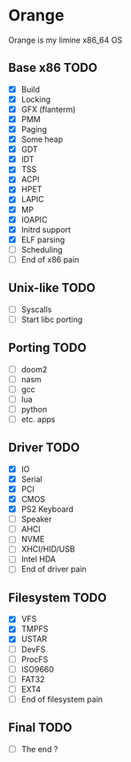 
# Orange

Orange is my limine x86_64 OS

## Base x86 TODO

- [x] Build
- [x] Locking
- [x] GFX (flanterm)
- [x] PMM 
- [x] Paging
- [x] Some heap
- [x] GDT
- [x] IDT
- [x] TSS
- [x] ACPI
- [x] HPET
- [x] LAPIC 
- [x] MP
- [x] IOAPIC
- [x] Initrd support
- [x] ELF parsing
- [ ] Scheduling
- [ ] End of x86 pain

## Unix-like TODO

- [ ] Syscalls
- [ ] Start libc porting

## Porting TODO

- [ ] doom2
- [ ] nasm
- [ ] gcc
- [ ] lua
- [ ] python
- [ ] etc. apps

## Driver TODO

- [x] IO
- [x] Serial
- [x] PCI
- [x] CMOS
- [x] PS2 Keyboard 
- [ ] Speaker
- [ ] AHCI
- [ ] NVME
- [ ] XHCI/HID/USB
- [ ] Intel HDA
- [ ] End of driver pain

## Filesystem TODO

- [x] VFS
- [x] TMPFS
- [x] USTAR
- [ ] DevFS
- [ ] ProcFS
- [ ] ISO9660
- [ ] FAT32
- [ ] EXT4
- [ ] End of filesystem pain

## Final TODO

- [ ] The end ?